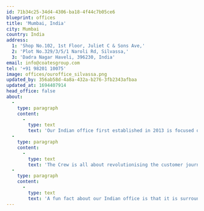```yaml
---
id: 71b34c25-34d4-4306-ba18-4f44c7b05ce6
blueprint: offices
title: 'Mumbai, India'
city: Mumbai
country: India
address:
  1: 'Shop No.102, 1st Floor, Juliet C & Sons Ave,'
  2: 'Plot No.329/3/5/1 Naroli Rd, Silvassa,'
  3: 'Dadra Nagar Haveli, 396230, India'
email: info@coatesgroup.com
tel: '+91 98201 10075'
image: offices/ouroffice_silvassa.png
updated_by: 356ab58d-4a8a-432a-b276-3fb2343afbaa
updated_at: 1694407914
head_office: false
about:
  -
    type: paragraph
    content:
      -
        type: text
        text: 'Our Indian office first established in 2013 is focused on our intuitive self-service kiosks, confirmation order displays, drive thru experience, outdoor digital menu boards, and game-changing Switchboard™ CMS. '
  -
    type: paragraph
    content:
      -
        type: text
        text: 'The Crew is all about revolutionising the customer journey experience, ensuring our solutions redefine convenience and connectivity, to seamlessly blend technology and taste. '
  -
    type: paragraph
    content:
      -
        type: text
        text: 'A fun fact about our Indian office is that it is surrounded by nature in a tourist paradise. '
---
```

